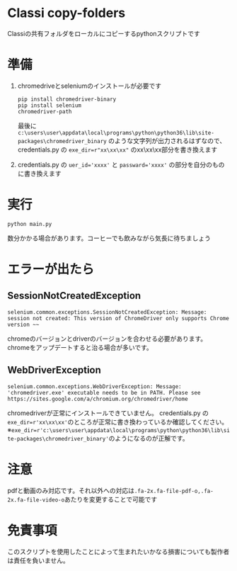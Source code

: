# Classi copy-folders

Classiの共有フォルダをローカルにコピーするpythonスクリプトです

# 準備
1. chromedriveとseleniumのインストールが必要です

    ```
    pip install chromedriver-binary
    pip install selenium
    chromedriver-path 
    ```

    最後に```c:\users\user\appdata\local\programs\python\python36\lib\site-packages\chromedriver_binary```
    のような文字列が出力されるはずなので、 credentials.py の ```exe_dir=r"xx\xx\xx"``` のxx\xx\xx部分を書き換えます

2. credentials.py の ```uer_id='xxxx'``` と ```passward='xxxx'``` の部分を自分のものに書き換えます


# 実行
```
python main.py
```
数分かかる場合があります。コーヒーでも飲みながら気長に待ちましょう


# エラーが出たら
## SessionNotCreatedException
```
selenium.common.exceptions.SessionNotCreatedException: Message: session not created: This version of ChromeDriver only supports Chrome version ~~
```
chromeのバージョンとdriverのバージョンを合わせる必要があります。
chromeをアップデートすると治る場合が多いです。


## WebDriverException
```
selenium.common.exceptions.WebDriverException: Message: 'chromedriver.exe' executable needs to be in PATH. Please see https://sites.google.com/a/chromium.org/chromedriver/home
```
chromedriverが正常にインストールできていません。
credentials.py の```exe_dir=r'xx\xx\xx'```のところが正常に書き換わっているか確認してください。※```exe_dir=r'c:\users\user\appdata\local\programs\python\python36\lib\site-packages\chromedriver_binary'```のようになるのが正解です。

# 注意
pdfと動画のみ対応です。それ以外への対応は```.fa-2x.fa-file-pdf-o,.fa-2x.fa-file-video-o```あたりを変更することで可能です

# 免責事項
このスクリプトを使用したことによって生まれたいかなる損害についても製作者は責任を負いません。
